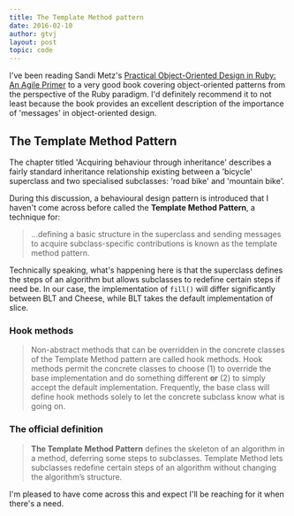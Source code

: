```yaml
---
title: The Template Method pattern
date: 2016-02-10
author: gtvj
layout: post
topic: code
---
```

I've been reading Sandi Metz's [Practical Object-Oriented Design in Ruby: An Agile Primer](https://www.safaribooksonline.com/library/view/practical-object-oriented-design/9780132930895/) to a very good book covering object-oriented patterns from the perspective of the Ruby paradigm. I'd definitely recommend it to not least because the book provides an excellent description of the importance of 'messages' in object-oriented design.

## The Template Method Pattern

The chapter titled 'Acquiring behaviour through inheritance' describes a fairly standard inheritance relationship existing between a 'bicycle' superclass and two specialised subclasses: 'road bike' and 'mountain bike'.

During this discussion, a behavioural design pattern is introduced that I haven't come across before called the **Template Method Pattern**, a technique for:

> &#8230;defining a basic structure in the superclass and sending messages to acquire subclass-specific contributions is known as the template method pattern.

Technically speaking, what's happening here is that the superclass defines the steps of an algorithm but allows subclasses to redefine certain steps if need be. In our case, the implementation of `fill()` will differ significantly between BLT and Cheese, while BLT takes the default implementation of slice.

### Hook methods

> Non-abstract methods that can be overridden in the concrete classes of the Template Method pattern are called <span class="docEmphStrong">hook methods.</span> Hook methods permit the concrete classes to choose (1) to override the base implementation and do something different **or** (2) to simply accept the default implementation. Frequently, the base class will define hook methods solely to let the concrete subclass know what is going on.

### The official definition

> <span class="strong"><strong>The Template Method Pattern</strong></span> defines the skeleton of an algorithm in a method, deferring some steps to subclasses. Template Method lets subclasses redefine certain steps of an algorithm without changing the algorithm’s structure.

I'm pleased to have come across this and expect I'll be reaching for it when there's a need.
